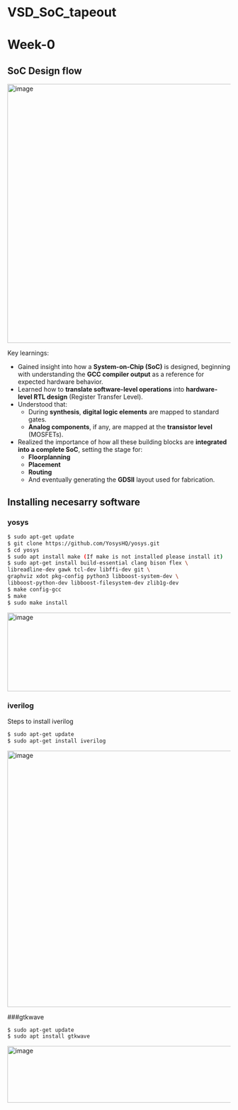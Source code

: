 # VSD_SoC_tapeout
# Week-0
## SoC Design flow
<img width="1149" height="585" alt="image" src="https://github.com/user-attachments/assets/9da2bda6-4362-4d0d-af89-ad123c062b6a" />

Key learnings:
- Gained insight into how a **System-on-Chip (SoC)** is designed, beginning with understanding the **GCC compiler output** as a reference for expected hardware behavior.
- Learned how to **translate software-level operations** into **hardware-level RTL design** (Register Transfer Level).
- Understood that:
  - During **synthesis**, **digital logic elements** are mapped to standard gates.
  - **Analog components**, if any, are mapped at the **transistor level** (MOSFETs).
- Realized the importance of how all these building blocks are **integrated into a complete SoC**, setting the stage for:
  - **Floorplanning**
  - **Placement**
  - **Routing**
  - And eventually generating the **GDSII** layout used for fabrication.



## Installing necesarry software
### yosys
```bash
$ sudo apt-get update
$ git clone https://github.com/YosysHQ/yosys.git
$ cd yosys
$ sudo apt install make (If make is not installed please install it)
$ sudo apt-get install build-essential clang bison flex \
libreadline-dev gawk tcl-dev libffi-dev git \
graphviz xdot pkg-config python3 libboost-system-dev \
libboost-python-dev libboost-filesystem-dev zlib1g-dev
$ make config-gcc
$ make
$ sudo make install
```
<img width="885" height="178" alt="image" src="https://github.com/user-attachments/assets/a8d862e4-8904-4302-8dae-f437b2df2963" />


### iverilog
Steps to install iverilog 
```bash
$ sudo apt-get update
$ sudo apt-get install iverilog
```
<img width="885" height="579" alt="image" src="https://github.com/user-attachments/assets/ecbb8602-e6f5-499e-b571-cac6a910b83e" />

###gtkwave
```bash
$ sudo apt-get update
$ sudo apt install gtkwave
```
<img width="885" height="128" alt="image" src="https://github.com/user-attachments/assets/b2ad4b27-330a-48cc-9f2f-cae0aa9f04de" />

